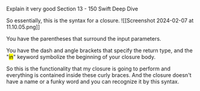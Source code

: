 Explain it very good 
Section 13 - 150
Swift Deep Dive    

So essentially, this is the syntax for a closure.
![[Screenshot 2024-02-07 at 11.10.05.png]]

You have the parentheses that surround the input parameters.

You have the dash and angle brackets that specify the return type, and the "<mark class="hltr-red">in</mark>" keyword symbolize the beginning of your closure body.

So this is the functionality that my closure is going to perform and everything is contained inside these curly braces. And the closure doesn't have a name or a funky word and you can recognize it by this syntax.



